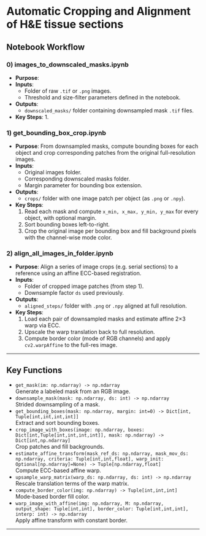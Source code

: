 # Automatic Cropping and Alignment of H&E tissue sections

## Notebook Workflow

### 0) images_to_downscaled_masks.ipynb

- **Purpose**: 
- **Inputs**:
  - Folder of raw `.tif` or `.png` images.
  - Threshold and size-filter parameters defined in the notebook.
- **Outputs**:
  - `downscaled_masks/` folder containing downsampled mask `.tif` files.
- **Key Steps**:
  1. 

### 1) get_bounding_box_crop.ipynb

- **Purpose**: From downsampled masks, compute bounding boxes for each object and crop corresponding patches from the original full-resolution images.
- **Inputs**:
  - Original images folder.
  - Corresponding downscaled masks folder.
  - Margin parameter for bounding box extension.
- **Outputs**:
  - `crops/` folder with one image patch per object (as `.png` or `.npy`).
- **Key Steps**:
  1. Read each mask and compute `x_min, x_max, y_min, y_max` for every object, with optional margin.
  2. Sort bounding boxes left-to-right.
  3. Crop the original image per bounding box and fill background pixels with the channel-wise mode color.

### 2) align_all_images_in_folder.ipynb

- **Purpose**: Align a series of image crops (e.g. serial sections) to a reference using an affine ECC-based registration.
- **Inputs**:
  - Folder of cropped image patches (from step 1).
  - Downsample factor `ds` used previously.
- **Outputs**:
  - `aligned_steps/` folder with `.png` or `.npy` aligned at full resolution.
- **Key Steps**:
  1. Load each pair of downsampled masks and estimate affine 2×3 warp via ECC.
  2. Upscale the warp translation back to full resolution.
  3. Compute border color (mode of RGB channels) and apply `cv2.warpAffine` to the full-res image.

---

## Key Functions

- `get_mask(im: np.ndarray) -> np.ndarray`  
  Generate a labeled mask from an RGB image.
- `downsample_mask(mask: np.ndarray, ds: int) -> np.ndarray`  
  Strided downsampling of a mask.
- `get_bounding_boxes(mask: np.ndarray, margin: int=0) -> Dict[int, Tuple[int,int,int,int]]`  
  Extract and sort bounding boxes.
- `crop_image_with_boxes(image: np.ndarray, boxes: Dict[int,Tuple[int,int,int,int]], mask: np.ndarray) -> Dict[int,np.ndarray]`  
  Crop patches and fill backgrounds.
- `estimate_affine_transform(mask_ref_ds: np.ndarray, mask_mov_ds: np.ndarray, criteria: Tuple[int,int,float], warp_init: Optional[np.ndarray]=None) -> Tuple[np.ndarray,float]`  
  Compute ECC-based affine warp.
- `upsample_warp_matrix(warp_ds: np.ndarray, ds: int) -> np.ndarray`  
  Rescale translation terms of the warp matrix.
- `compute_border_color(img: np.ndarray) -> Tuple[int,int,int]`  
  Mode-based border fill color.
- `warp_image_with_affine(img: np.ndarray, M: np.ndarray, output_shape: Tuple[int,int], border_color: Tuple[int,int,int], interp: int) -> np.ndarray`  
  Apply affine transform with constant border.

---